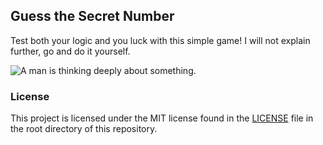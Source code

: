 ## Guess the Secret Number

Test both your logic and you luck with this simple game! I will not explain further, go and do it yourself.

![A man is thinking deeply about something.](https://media.giphy.com/media/Kzbfaz4Bm27sCzZNDQ/giphy.gif)

### License

This project is licensed under the MIT license found in the [LICENSE](LICENSE) file in the root directory of this repository.
